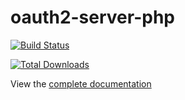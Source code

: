 oauth2-server-php
=================

[![Build Status](https://travis-ci.org/reb3r/oauth2-server-php.svg?branch=master)](https://travis-ci.org/reb3r/oauth2-server-php)

[![Total Downloads](https://poser.pugx.org/reb3r/oauth2-server-php/downloads.png)](https://packagist.org/packages/reb3r/oauth2-server-php)

View the [complete documentation](https://bshaffer.github.io/oauth2-server-php-docs/)
